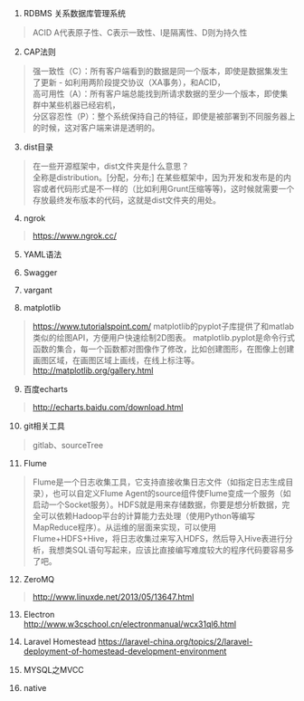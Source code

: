 1. RDBMS 关系数据库管理系统  
>ACID A代表原子性、C表示一致性、I是隔离性、D则为持久性

2. CAP法则  
>强一致性（C）：所有客户端看到的数据是同一个版本，即使是数据集发生了更新 - 如利用两阶段提交协议（XA事务），和ACID，  
>高可用性（A）：所有客户端总能找到所请求数据的至少一个版本，即使集群中某些机器已经宕机，  
>分区容忍性（P）：整个系统保持自己的特征，即使是被部署到不同服务器上的时候，这对客户端来讲是透明的。  

3. dist目录  
>在一些开源框架中，dist文件夹是什么意思？  
>全称是distribution。[分配，分布;] 在某些框架中，因为开发和发布是的内容或者代码形式是不一样的（比如利用Grunt压缩等等)，这时候就需要一个存放最终发布版本的代码，这就是dist文件夹的用处。

4. ngrok
>https://www.ngrok.cc/

5. YAML语法

6. Swagger

7. vargant

8. matplotlib
>https://www.tutorialspoint.com/
>matplotlib的pyplot子库提供了和matlab类似的绘图API，方便用户快速绘制2D图表。
>matplotlib.pyplot是命令行式函数的集合，每一个函数都对图像作了修改，比如创建图形，在图像上创建画图区域，在画图区域上画线，在线上标注等。
>http://matplotlib.org/gallery.html

9. 百度echarts
> http://echarts.baidu.com/download.html

10. git相关工具
>gitlab、sourceTree

11. Flume
>Flume是一个日志收集工具，它支持直接收集日志文件（如指定日志生成目录），也可以自定义Flume Agent的source组件使Flume变成一个服务（如启动一个Socket服务）。HDFS就是用来存储数据，你要是想分析数据，完全可以依赖Hadoop平台的计算能力去处理（使用Python等编写MapReduce程序）。从运维的层面来实现，可以使用Flume+HDFS+Hive，将日志收集过来写入HDFS，然后导入Hive表进行分析，我想类SQL语句写起来，应该比直接编写难度较大的程序代码要容易多了吧。

12. ZeroMQ
>http://www.linuxde.net/2013/05/13647.html

13. Electron  
http://www.w3cschool.cn/electronmanual/wcx31ql6.html

14. Laravel Homestead
https://laravel-china.org/topics/2/laravel-deployment-of-homestead-development-environment

15. MYSQL之MVCC  

16. native
